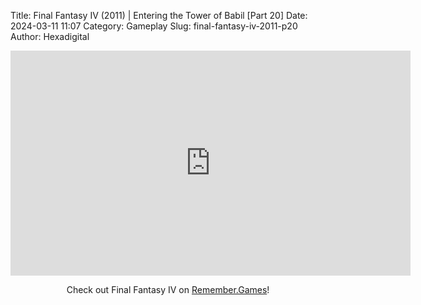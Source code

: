 Title: Final Fantasy IV (2011) | Entering the Tower of Babil [Part 20]
Date: 2024-03-11 11:07
Category: Gameplay
Slug: final-fantasy-iv-2011-p20
Author: Hexadigital

<center><iframe src="https://www.youtube.com/embed/jMKRxGoZI6g?feature=oembed" allow="accelerometer; autoplay; encrypted-media; gyroscope; picture-in-picture" width="640" height="360" frameborder="0"></iframe>

Check out Final Fantasy IV on [Remember.Games](https://remember.games/game/7757/final-fantasy-iv-the-complete-collection/)!</center>